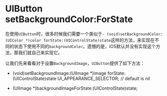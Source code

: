 # UIButton setBackgroundColor:ForState

在使用`UIButton`时，很多时候我们需要一个类似于`- (void)setBackgroundColor:(UIColor *)color forState:(UIControlState)state`这样的方法，来实现在不同的状态下使用不同的`backgroundColor`。遗憾的是，iOS默认并没有实现这个方法，那我们就自己来实现它。

让我们先来看看对于设置`BackgroundImage`，`UIButton`提供了如下方法：
- (void)setBackgroundImage:(UIImage *)image forState:(UIControlState)state UI_APPEARANCE_SELECTOR; // default is nil

- (UIImage *)backgroundImageForState:(UIControlState)state;
